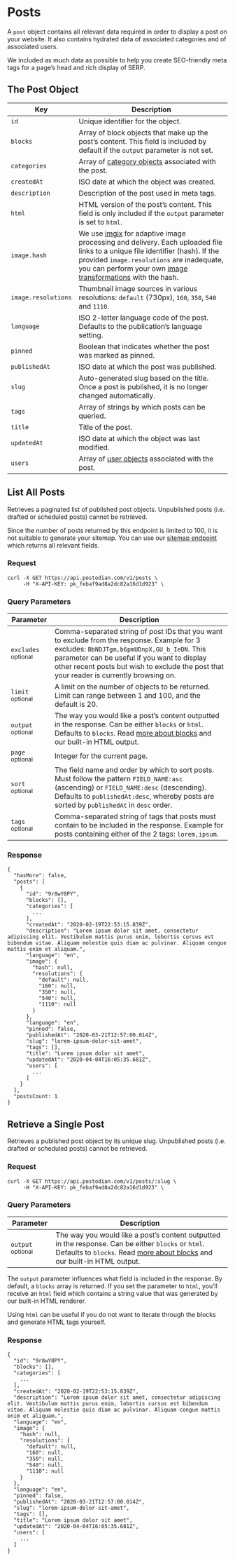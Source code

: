 # Posts

A `post` object contains all relevant data required in order to display a post on your website. It also contains hydrated data of associated categories and of associated users.

We included as much data as possible to help you create SEO-friendly meta tags for a page’s head and rich display of SERP.

## The Post Object

| Key | Description |
| --- | --- |
| `id` | Unique identifier for the object. |
| `blocks` | Array of block objects that make up the post’s content. This field is included by default if the `output` parameter is not set. |
| `categories` | Array of [category objects](https://postodian.com/docs/categories) associated with the post. |
| `createdAt` | ISO date at which the object was created. |
| `description` | Description of the post used in meta tags. |
| `html` | HTML version of the post’s content. This field is only included if the `output` parameter is set to `html`. |
| `image.hash` | We use [imgix](https://imgix.com) for adaptive image processing and delivery. Each uploaded file links to a unique file identifier (hash). If the provided `image.resolutions` are inadequate, you can perform your own [image transformations](https://docs.imgix.com/apis/rendering) with the hash. |
| `image.resolutions` | Thumbnail image sources in various resolutions: `default` (730px), `160`, `350`, `540` and `1110`. |
| `language` | ISO 2-letter language code of the post. Defaults to the publication’s language setting. |
| `pinned` | Boolean that indicates whether the post was marked as pinned. |
| `publishedAt` | ISO date at which the post was published. |
| `slug` | Auto-generated slug based on the title. Once a post is published, it is no longer changed automatically. |
| `tags` | Array of strings by which posts can be queried. |
| `title` | Title of the post. |
| `updatedAt` | ISO date at which the object was last modified. |
| `users` | Array of [user objects](https://postodian.com/docs/users) associated with the post. |

## List All Posts

Retrieves a paginated list of published post objects. Unpublished posts (i.e. drafted or scheduled posts) cannot be retrieved.

Since the number of posts returned by this endpoint is limited to 100, it is not suitable to generate your sitemap. You can use our [sitemap endpoint](https://postodian.com/docs/sitemap) which returns all relevant fields.

### Request

```
curl -X GET https://api.postodian.com/v1/posts \
     -H "X-API-KEY: pk_febaf9ad8a2dc82a16d1d923" \
```

### Query Parameters

| Parameter | Description |
| --- | --- |
| `excludes` <small>optional</small> | Comma-separated string of post IDs that you want to exclude from the response. Example for 3 excludes: `BbNDJTgm,b6pmUDnpX,GU_b_IeDN`. This parameter can be useful if you want to display other recent posts but wish to exclude the post that your reader is currently browsing on. |
| `limit` <small>optional</small> | A limit on the number of objects to be returned. Limit can range between 1 and 100, and the default is 20. |
| `output` <small>optional</small> | The way you would like a post’s content outputted in the response. Can be either `blocks` or `html`. Defaults to `blocks`. Read [more about blocks](https://postodian.com/docs/blocks) and our built-in HTML output. |
| `page` <small>optional</small> | Integer for the current page. |
| `sort` <small>optional</small> | The field name and order by which to sort posts. Must follow the pattern `FIELD_NAME:asc` (ascending) or `FIELD_NAME:desc` (descending). Defaults to `publishedAt:desc`, whereby posts are sorted by `publishedAt` in `desc` order. |
| `tags` <small>optional</small> | Comma-separated string of tags that posts must contain to be included in the response. Example for posts containing either of the 2 tags: `lorem,ipsum`. |

### Response

```
{
  "hasMore": false,
  "posts": [
    {
      "id": "9r8wY8PY",
      "blocks": [],
      "categories": [
        ...
      ],
      "createdAt": "2020-02-19T22:53:15.839Z",
      "description": "Lorem ipsum dolor sit amet, consectetur adipiscing elit. Vestibulum mattis purus enim, lobortis cursus est bibendum vitae. Aliquam molestie quis diam ac pulvinar. Aliquam congue mattis enim et aliquam.",
      "language": "en",
      "image": {
        "hash": null,
        "resolutions": {
          "default": null,
          "160": null,
          "350": null,
          "540": null,
          "1110": null
        }
      },
      "language": "en",
      "pinned": false,
      "publishedAt": "2020-03-21T12:57:00.014Z",
      "slug": "lorem-ipsum-dolor-sit-amet",
      "tags": [],
      "title": "Lorem ipsum dolor sit amet",
      "updatedAt": "2020-04-04T16:05:35.681Z",
      "users": [
        ...
      ]
    }
  ],
  "postsCount: 1
}
```

## Retrieve a Single Post

Retrieves a published post object by its unique slug. Unpublished posts (i.e. drafted or scheduled posts) cannot be retrieved.

### Request

```
curl -X GET https://api.postodian.com/v1/posts/:slug \
     -H "X-API-KEY: pk_febaf9ad8a2dc82a16d1d923" \
```

### Query Parameters

| Parameter | Description |
| --- | --- |
| `output` <small>optional</small> | The way you would like a post’s content outputted in the response. Can be either `blocks` or `html`. Defaults to `blocks`. Read [more about blocks](https://postodian.com/docs/blocks) and our built-in HTML output. |

The `output` parameter influences what field is included in the response. By default, a `blocks` array is returned. If you set the parameter to `html`, you’ll receive an `html` field which contains a string value that was generated by our built-in HTML renderer.

Using `html` can be useful if you do not want to iterate through the blocks and generate HTML tags yourself.

### Response

```
{
  "id": "9r8wY8PY",
  "blocks": [],
  "categories": [
    ...
  ],
  "createdAt": "2020-02-19T22:53:15.839Z",
  "description": "Lorem ipsum dolor sit amet, consectetur adipiscing elit. Vestibulum mattis purus enim, lobortis cursus est bibendum vitae. Aliquam molestie quis diam ac pulvinar. Aliquam congue mattis enim et aliquam.",
  "language": "en",
  "image": {
    "hash": null,
    "resolutions": {
      "default": null,
      "160": null,
      "350": null,
      "540": null,
      "1110": null
    }
  },
  "language": "en",
  "pinned": false,
  "publishedAt": "2020-03-21T12:57:00.014Z",
  "slug": "lorem-ipsum-dolor-sit-amet",
  "tags": [],
  "title": "Lorem ipsum dolor sit amet",
  "updatedAt": "2020-04-04T16:05:35.681Z",
  "users": [
    ...
  ]
}
```
